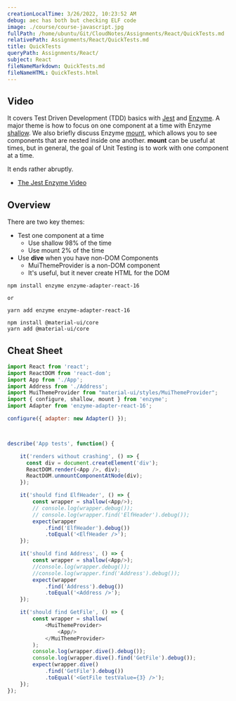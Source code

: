 ```yaml
---
creationLocalTime: 3/26/2022, 10:23:52 AM
debug: aec has both but checking ELF code
image: ./course/course-javascript.jpg
fullPath: /home/ubuntu/Git/CloudNotes/Assignments/React/QuickTests.md
relativePath: Assignments/React/QuickTests.md
title: QuickTests
queryPath: Assignments/React/
subject: React
fileNameMarkdown: QuickTests.md
fileNameHTML: QuickTests.html
---
```



<!-- toc -->
<!-- tocstop -->

## Video

It covers Test Driven Development (TDD) basics with [Jest](https://facebook.github.io/jest/) and [Enzyme](https://github.com/airbnb/enzyme). A major theme is how to focus on one component at a time with Enzyme [shallow](https://github.com/airbnb/enzyme/blob/master/docs/api/shallow.md). We also briefly discuss Enzyme [mount](https://github.com/airbnb/enzyme/blob/master/docs/api/mount.md), which allows you to see components that are nested inside one another. **mount** can be useful at times, but in general, the goal of Unit Testing is to work with one component at a time.

It ends rather abruptly.

- [The Jest Enzyme Video](https://youtu.be/4_pZizupR7U)

## Overview

There are two key themes:

- Test one component at a time
  - Use shallow 98% of the time
  - Use mount 2% of the time
- Use **dive** when you have non-DOM Components
  - MuiThemeProvider is a non-DOM component
  - It's useful, but it never create HTML for the DOM
```
npm install enzyme enzyme-adapter-react-16

or

yarn add enzyme enzyme-adapter-react-16
```

```
npm install @material-ui/core
yarn add @material-ui/core
```

## Cheat Sheet

```JavaScript
import React from 'react';
import ReactDOM from 'react-dom';
import App from './App';
import Address from './Address';
import MuiThemeProvider from "material-ui/styles/MuiThemeProvider";
import { configure, shallow, mount } from 'enzyme';
import Adapter from 'enzyme-adapter-react-16';

configure({ adapter: new Adapter() });



describe('App tests', function() {

    it('renders without crashing', () => {
      const div = document.createElement('div');
      ReactDOM.render(<App />, div);
      ReactDOM.unmountComponentAtNode(div);
    });

    it('should find ElfHeader', () => {
        const wrapper = shallow(<App/>);
        // console.log(wrapper.debug());
        // console.log(wrapper.find('ElfHeader').debug());
        expect(wrapper
            .find('ElfHeader').debug())
            .toEqual('<ElfHeader />');
    });

    it('should find Address', () => {
        const wrapper = shallow(<App/>);
        //console.log(wrapper.debug());
        //console.log(wrapper.find('Address').debug());
        expect(wrapper
            .find('Address').debug())
            .toEqual('<Address />');
    });

    it('should find GetFile', () => {
        const wrapper = shallow(
            <MuiThemeProvider>
                <App/>
            </MuiThemeProvider>
        );
        console.log(wrapper.dive().debug());
        console.log(wrapper.dive().find('GetFile').debug());
        expect(wrapper.dive()
            .find('GetFile').debug())
            .toEqual('<GetFile testValue={3} />');
    });
});
```
